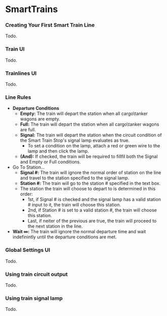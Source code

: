 SmartTrains
===========

### Creating Your First Smart Train Line
Todo.

### Train UI
Todo.

### Trainlines UI
Todo.

### Line Rules
- **Departure Conditions**
   - **Empty:** The train will depart the station when all cargo\tanker wagons are empty.
   - **Full:** The train will depart the station when all cargo\tanker wagons are full.
   - **Signal:** The train will depart the station when the circuit condition of the Smart Train Stop's signal lamp evaluates as true.
     - To set a condition on the lamp, attach a red or green wire to the lamp and then click the lamp.
   - **(And):** If checked, the train will be required to fillfil both the Signal and Empty or Full conditions.
- Go To Station...
   - **Signal #:** The train will ignore the normal order of station on the line and travel to the station specified to the signal lamp.
   - **Station #:** The train will go to the station # specified in the text box.
   - The station the train will choose to depart to is determined in this order:
     - 1st, if Signal # is checked and the signal lamp has a valid station # input to it, the train will choose this station.
     - 2nd, if Station # is set to a valid station #, the train will choose this station.
     - Last, if neiter of the previous are true, the train will proceed to the next station in the line.
- **Wait ∞:** The train will ignore the normal departure time and wait indefinintly until the departure conditions are met.

### Global Settings UI
Todo.

### Using train circuit output
Todo.

### Using train signal lamp
Todo.
